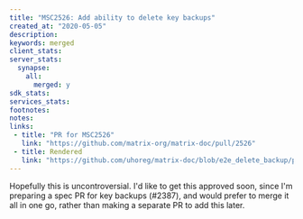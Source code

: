 ```yaml
---
title: "MSC2526: Add ability to delete key backups"
created_at: "2020-05-05"
description:
keywords: merged
client_stats:
server_stats:
  synapse:
    all:
      merged: y
sdk_stats:
services_stats:
footnotes:
notes:
links:
 - title: "PR for MSC2526"
   link: "https://github.com/matrix-org/matrix-doc/pull/2526"
 - title: Rendered
   link: "https://github.com/uhoreg/matrix-doc/blob/e2e_delete_backup/proposals/2526-add-delete-backup.md"
---
```


Hopefully this is uncontroversial.  I'd like to get this approved soon, since I'm preparing a spec PR for key backups (#2387), and would prefer to merge it all in one go, rather than making a separate PR to add this later.
